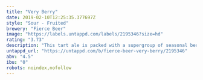 ```yaml
---
title: "Very Berry"
date: 2019-02-10T12:25:35.377697Z
style: "Sour - Fruited"
brewery: "Fierce Beer"
image: "https://labels.untappd.com/labels/2195346?size=hd"
rating: "3.73"
description: "This tart ale is packed with a supergroup of seasonal berries, with sweet notes of raspberry, blackberry and blackcurrant that balance off a puckering sour punch. This is a beer with the ROAR levels turned up to 11, so lets get jammin!"
untappd_url: "https://untappd.com/b/fierce-beer-very-berry/2195346"
abv: "4.5"
ibu: "0"
robots: noindex,nofollow
---
```

